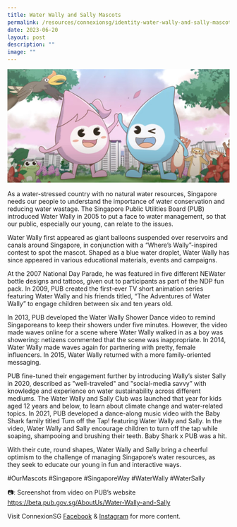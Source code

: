 ```yaml
---
title: Water Wally and Sally Mascots
permalink: /resources/connexionsg/identity-water-wally-and-sally-mascots/
date: 2023-06-20
layout: post
description: ""
image: ""
---
```

![](/images/connexionsg/2023/water%20wally.jpg)

As a water-stressed country with no natural water resources, Singapore needs our people to understand the importance of water conservation and reducing water wastage. The Singapore Public Utilities Board (PUB) introduced Water Wally in 2005 to put a face to water management, so that our public, especially our young, can relate to the issues.

Water Wally first appeared as giant balloons suspended over reservoirs and canals around Singapore, in conjunction with a “Where’s Wally”-inspired contest to spot the mascot. Shaped as a blue water droplet, Water Wally has since appeared in various educational materials, events and campaigns.

At the 2007 National Day Parade, he was featured in five different NEWater bottle designs and tattoos, given out to participants as part of the NDP fun pack. In 2009, PUB created the first-ever TV short animation series featuring Water Wally and his friends titled, “The Adventures of Water Wally” to engage children between six and ten years old.

In 2013, PUB developed the Water Wally Shower Dance video to remind Singaporeans to keep their showers under five minutes. However, the video made waves online for a scene where Water Wally walked in as a boy was showering: netizens commented that the scene was inappropriate. In 2014, Water Wally made waves again for partnering with pretty, female influencers. In 2015, Water Wally returned with a more family-oriented messaging.

PUB fine-tuned their engagement further by introducing Wally’s sister Sally in 2020, described as "well-traveled" and "social-media savvy” with knowledge and experience on water sustainability across different mediums. The Water Wally and Sally Club was launched that year for kids aged 12 years and below, to learn about climate change and water-related topics. In 2021, PUB developed a dance-along music video with the Baby Shark family titled Turn off the Tap! featuring Water Wally and Sally. In the video, Water Wally and Sally encourage children to turn off the tap while soaping, shampooing and brushing their teeth. Baby Shark x PUB was a hit.

With their cute, round shapes, Water Wally and Sally bring a cheerful optimism to the challenge of managing Singapore’s water resources, as they seek to educate our young in fun and interactive ways.

#OurMascots #Singapore #SingaporeWay #WaterWally #WaterSally

📷: Screenshot from video on PUB’s website 
https://beta.pub.gov.sg/AboutUs/Water-Wally-and-Sally

Visit ConnexionSG <a target="_blank" href="https://www.facebook.com/ConnexionSG">Facebook</a> &amp; <a target="_blank" href="https://www.instagram.com/connexionsg/">Instagram</a> for more content.